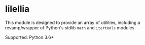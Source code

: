# lilellia

This module is designed to provide an array of utilities, including a revamp/wrapper of Python's stdlib `math` and `itertools` modules.

Supported: Python 3.6+
